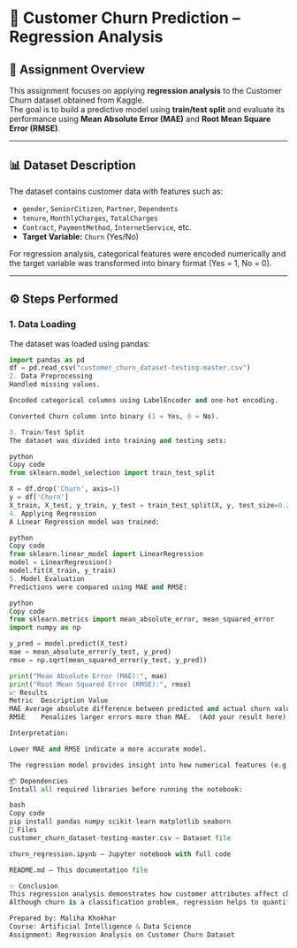 # 🧠 Customer Churn Prediction – Regression Analysis

## 📘 Assignment Overview
This assignment focuses on applying **regression analysis** to the Customer Churn dataset obtained from Kaggle.  
The goal is to build a predictive model using **train/test split** and evaluate its performance using **Mean Absolute Error (MAE)** and **Root Mean Square Error (RMSE)**.

---

## 📊 Dataset Description
The dataset contains customer data with features such as:
- `gender`, `SeniorCitizen`, `Partner`, `Dependents`
- `tenure`, `MonthlyCharges`, `TotalCharges`
- `Contract`, `PaymentMethod`, `InternetService`, etc.
- **Target Variable:** `Churn` (Yes/No)

For regression analysis, categorical features were encoded numerically and the target variable was transformed into binary format (Yes = 1, No = 0).

---

## ⚙️ Steps Performed

### 1. Data Loading
The dataset was loaded using pandas:
```python
import pandas as pd
df = pd.read_csv("customer_churn_dataset-testing-master.csv")
2. Data Preprocessing
Handled missing values.

Encoded categorical columns using LabelEncoder and one-hot encoding.

Converted Churn column into binary (1 = Yes, 0 = No).

3. Train/Test Split
The dataset was divided into training and testing sets:

python
Copy code
from sklearn.model_selection import train_test_split

X = df.drop('Churn', axis=1)
y = df['Churn']
X_train, X_test, y_train, y_test = train_test_split(X, y, test_size=0.2, random_state=42)
4. Applying Regression
A Linear Regression model was trained:

python
Copy code
from sklearn.linear_model import LinearRegression
model = LinearRegression()
model.fit(X_train, y_train)
5. Model Evaluation
Predictions were compared using MAE and RMSE:

python
Copy code
from sklearn.metrics import mean_absolute_error, mean_squared_error
import numpy as np

y_pred = model.predict(X_test)
mae = mean_absolute_error(y_test, y_pred)
rmse = np.sqrt(mean_squared_error(y_test, y_pred))

print("Mean Absolute Error (MAE):", mae)
print("Root Mean Squared Error (RMSE):", rmse)
📈 Results
Metric	Description	Value
MAE	Average absolute difference between predicted and actual churn values.	(Add your result here)
RMSE	Penalizes larger errors more than MAE.	(Add your result here)

Interpretation:

Lower MAE and RMSE indicate a more accurate model.

The regression model provides insight into how numerical features (e.g., tenure, charges) relate to churn probability.

📦 Dependencies
Install all required libraries before running the notebook:

bash
Copy code
pip install pandas numpy scikit-learn matplotlib seaborn
📁 Files
customer_churn_dataset-testing-master.csv – Dataset file

churn_regression.ipynb – Jupyter notebook with full code

README.md – This documentation file

✨ Conclusion
This regression analysis demonstrates how customer attributes affect churn likelihood.
Although churn is a classification problem, regression helps to quantify the strength of relationships between customer features and churn probability.

Prepared by: Maliha Khokhar
Course: Artificial Intelligence & Data Science
Assignment: Regression Analysis on Customer Churn Dataset
